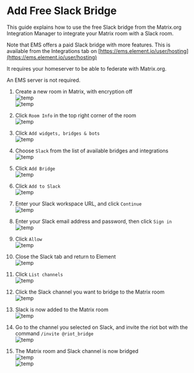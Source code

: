 # Add Free Slack Bridge

This guide explains how to use the free Slack bridge from the Matrix.org Integration Manager to integrate your Matrix room with a Slack room.

Note that EMS offers a paid Slack bridge with more features. This is available from the Integrations tab on [https://ems.element.io/user/hosting](https://ems.element.io/user/hosting)

It requires your homeserver to be able to federate with Matrix.org.

An EMS server is not required.

1. Create a new room in Matrix, with encryption off  
![temp](images/Screen%20Shot%202020-10-27%20at%2011.12.35%20AM.png)  
![temp](images/Screen%20Shot%202020-10-27%20at%2011.12.48%20AM.png)

1. Click `Room Info` in the top right corner of the room  
![temp](images/Screen%20Shot%202020-10-27%20at%2011.13.57%20AM.png)

1. Click `Add widgets, bridges & bots`  
![temp](images/Screen%20Shot%202020-10-27%20at%2011.14.55%20AM.png)

1. Choose `Slack` from the list of available bridges and integrations  
![temp](images/Screen%20Shot%202020-10-27%20at%2011.15.37%20AM.png)

1. Click `Add Bridge`  
![temp](images/Screen%20Shot%202020-10-27%20at%2011.16.21%20AM.png)

1. Click `Add to Slack`  
![temp](images/Screen%20Shot%202020-10-27%20at%2011.17.07%20AM.png)

1. Enter your Slack workspace URL, and click `Continue`  
![temp](images/Screen%20Shot%202020-10-27%20at%2011.18.22%20AM.png)

1. Enter your Slack email address and password, then click `Sign in`  
![temp](images/Screen%20Shot%202020-10-27%20at%2011.19.10%20AM.png)

1. Click `Allow`  
![temp](images/Screen%20Shot%202020-10-27%20at%2011.21.07%20AM.png)

1. Close the Slack tab and return to Element  
![temp](images/Screen%20Shot%202020-10-27%20at%2011.21.48%20AM.png)

1. Click `List channels`  
![temp](images/Screen%20Shot%202020-10-27%20at%2011.23.00%20AM.png)

1. Click the Slack channel you want to bridge to the Matrix room  
![temp](images/Screen%20Shot%202020-10-27%20at%2011.23.42%20AM.png)

1. Slack is now added to the Matrix room  
![temp](images/Screen%20Shot%202020-10-27%20at%204.51.41%20PM.png)

1. Go to the channel you selected on Slack, and invite the riot bot with the command `/invite @riot_bridge`  
![temp](images/Screen%20Shot%202020-10-27%20at%204.56.16%20PM.png)

1. The Matrix room and Slack channel is now bridged  
![temp](images/Screen%20Shot%202020-10-27%20at%204.57.34%20PM.png)  
![temp](images/Screen%20Shot%202020-10-27%20at%204.57.48%20PM.png)
